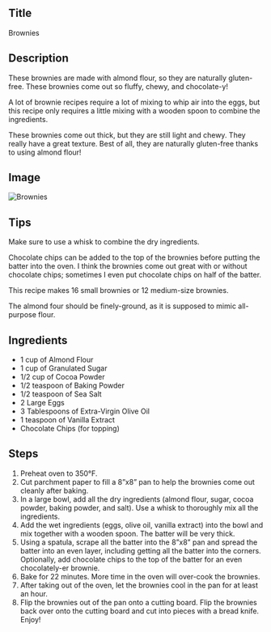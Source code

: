## Title

Brownies

## Description

These brownies are made with almond flour, so they are naturally gluten-free. These brownies come out so fluffy, chewy, and chocolate-y!

A lot of brownie recipes require a lot of mixing to whip air into the eggs, but this recipe only requires a little mixing with a wooden spoon to combine the ingredients.

These brownies come out thick, but they are still light and chewy.  They really have a great texture.  Best of all, they are naturally gluten-free thanks to using almond flour!

## Image

<img src="{{ url_for('static', filename='img/brownies.jpg') }}" alt="Brownies" />

## Tips

Make sure to use a whisk to combine the dry ingredients.

Chocolate chips can be added to the top of the brownies before putting the batter into the oven.  I think the brownies come out great with or without chocolate chips; sometimes I even put chocolate chips on half of the batter.

This recipe makes 16 small brownies or 12 medium-size brownies.

The almond four should be finely-ground, as it is supposed to mimic all-purpose flour.

## Ingredients

* 1 cup of Almond Flour
* 1 cup of Granulated Sugar
* 1/2 cup of Cocoa Powder
* 1/2 teaspoon of Baking Powder
* 1/2 teaspoon of Sea Salt
* 2 Large Eggs
* 3 Tablespoons of Extra-Virgin Olive Oil
* 1 teaspoon of Vanilla Extract
* Chocolate Chips (for topping)

## Steps

1. Preheat oven to 350°F.
2. Cut parchment paper to fill a 8”x8” pan to help the brownies come out cleanly after baking.
3. In a large bowl, add all the dry ingredients (almond flour, sugar, cocoa powder, baking powder, and salt).  Use a whisk to thoroughly mix all the ingredients.
4. Add the wet ingredients (eggs, olive oil, vanilla extract) into the bowl and mix together with a wooden spoon.  The batter will be very thick.
5. Using a spatula, scrape all the batter into the 8”x8” pan and spread the batter into an even layer, including getting all the batter into the corners.  Optionally, add chocolate chips to the top of the batter for an even chocolately-er brownie.
6. Bake for 22 minutes.  More time in the oven will over-cook the brownies.
7. After taking out of the oven, let the brownies cool in the pan for at least an hour.
8. Flip the brownies out of the pan onto a cutting board.  Flip the brownies back over onto the cutting board and cut into pieces with a bread knife.  Enjoy!
